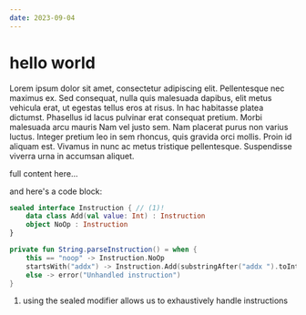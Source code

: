 ```yaml
---
date: 2023-09-04
---
```


# hello world

Lorem ipsum dolor sit amet, consectetur adipiscing elit. Pellentesque nec
maximus ex. Sed consequat, nulla quis malesuada dapibus, elit metus vehicula
erat, ut egestas tellus eros at risus. In hac habitasse platea dictumst.
Phasellus id lacus pulvinar erat consequat pretium. Morbi malesuada arcu mauris
Nam vel justo sem. Nam placerat purus non varius luctus. Integer pretium leo in
sem rhoncus, quis gravida orci mollis. Proin id aliquam est. Vivamus in nunc ac
metus tristique pellentesque. Suspendisse viverra urna in accumsan aliquet.

<!-- more -->

full content here...

and here's a code block:

```kotlin
sealed interface Instruction { // (1)!
    data class Add(val value: Int) : Instruction
    object NoOp : Instruction
}

private fun String.parseInstruction() = when {
    this == "noop" -> Instruction.NoOp
    startsWith("addx") -> Instruction.Add(substringAfter("addx ").toInt())
    else -> error("Unhandled instruction")
}
```

1. using the sealed modifier allows us to exhaustively handle instructions
